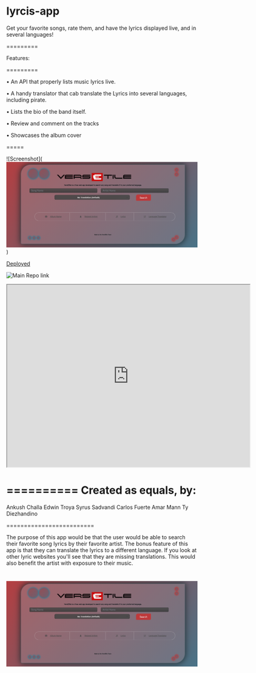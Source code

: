 # lyrcis-app
Get your favorite songs, rate them, and have the lyrics displayed live, and in several languages!

=========

Features:

=========

• An API that properly lists music lyrics live.

• A handy translator that cab translate the Lyrics into several languages, including pirate.

• Lists the bio of the band itself.

• Review and comment on the tracks

• Showcases the album cover 


=====

![Screenshot](![Alt MainPage](./assets/images/Mainpage.PNG))

[Deployed](https://versetile.netlify.app/)

![Main Repo link](https://github.com/ETroya/lyrcis-app)

<iframe src="https://drive.google.com/file/d/11bEbXDShMJJ8zs5oV3RU1xZBk8F9eCol/preview" width="640" height="480"></iframe>

==========
Created as equals, by:
==========

Ankush Challa 
Edwin Troya
Syrus Sadvandi
Carlos Fuerte
Amar Mann 
Ty Diezhandino

=========================

The purpose of this app would be that the user would be able to search their favorite song lyrics by their favorite artist. The bonus feature of this app is that they can translate the lyrics to a different language. If you look at other lyric websites you'll see that they are missing translations. This would also benefit the artist with exposure to their music. 

![Alt MainPage](./assets/images/Mainpage.PNG)
=========================


